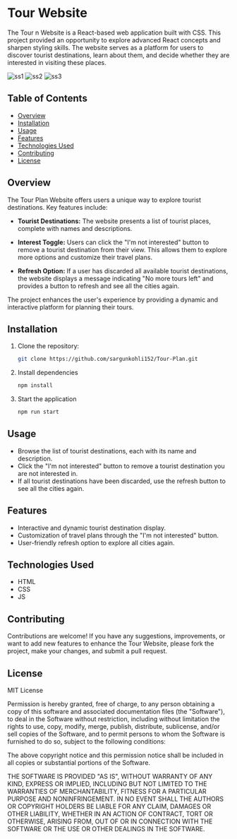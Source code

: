 # Tour  Website

The Tour n Website is a React-based web application built with  CSS. This project provided an opportunity to explore advanced React concepts and sharpen styling skills. The website serves as a platform for users to discover tourist destinations, learn about them, and decide whether they are interested in visiting these places.

![ss1](public/p1.png)
![ss2](public/p2.png)
![ss3](public/p3.png)

## Table of Contents

- [Overview](#overview)
- [Installation](#installation)
- [Usage](#usage)
- [Features](#features)
- [Technologies Used](#technologies-used)
- [Contributing](#contributing)
- [License](#license)

## Overview

The Tour Plan Website offers users a unique way to explore tourist destinations. Key features include:

- **Tourist Destinations:** The website presents a list of tourist places, complete with names and descriptions.

- **Interest Toggle:** Users can click the "I'm not interested" button to remove a tourist destination from their view. This allows them to explore more options and customize their travel plans.

- **Refresh Option:** If a user has discarded all available tourist destinations, the website displays a message indicating "No more tours left" and provides a button to refresh and see all the cities again.

The project enhances the user's experience by providing a dynamic and interactive platform for planning their tours.

## Installation

1. Clone the repository:

   ```bash
   git clone https://github.com/sargunkohli152/Tour-Plan.git

2. Install dependencies

   ```bash
   npm install

3. Start the application

   ```bash
   npm run start

## Usage
 - Browse the list of tourist destinations, each with its name and description.
 - Click the "I'm not interested" button to remove a tourist destination you are not interested in.
 - If all tourist destinations have been discarded, use the refresh button to see all the cities again.


## Features
 - Interactive and dynamic tourist destination display.
 - Customization of travel plans through the "I'm not interested" button.
 - User-friendly refresh option to explore all cities again.


## Technologies Used
 - HTML
 - CSS
 - JS

## Contributing
Contributions are welcome! If you have any suggestions, improvements, or want to add new features to enhance the Tour  Website, please fork the project, make your changes, and submit a pull request.

## License
MIT License

Permission is hereby granted, free of charge, to any person obtaining a copy of this software and associated documentation files (the "Software"), to deal in the Software without restriction, including without limitation the rights to use, copy, modify, merge, publish, distribute, sublicense, and/or sell copies of the Software, and to permit persons to whom the Software is furnished to do so, subject to the following conditions:

The above copyright notice and this permission notice shall be included in all copies or substantial portions of the Software.

THE SOFTWARE IS PROVIDED "AS IS", WITHOUT WARRANTY OF ANY KIND, EXPRESS OR IMPLIED, INCLUDING BUT NOT LIMITED TO THE WARRANTIES OF MERCHANTABILITY, FITNESS FOR A PARTICULAR PURPOSE AND NONINFRINGEMENT. IN NO EVENT SHALL THE AUTHORS OR COPYRIGHT HOLDERS BE LIABLE FOR ANY CLAIM, DAMAGES OR OTHER LIABILITY, WHETHER IN AN ACTION OF CONTRACT, TORT OR OTHERWISE, ARISING FROM, OUT OF OR IN CONNECTION WITH THE SOFTWARE OR THE USE OR OTHER DEALINGS IN THE SOFTWARE.
